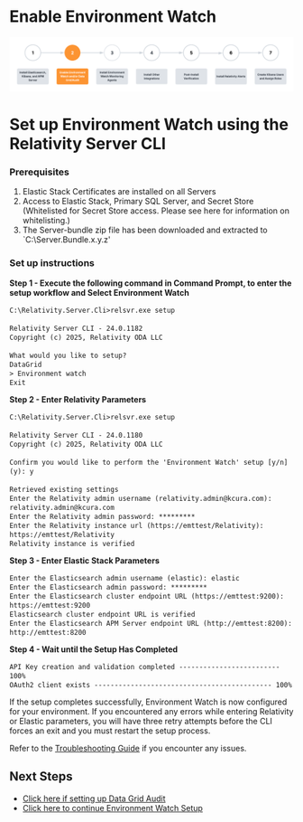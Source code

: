 # Enable Environment Watch

![Setup Stage](../resources/enable_environmentwatch.png)

# Set up Environment Watch using the Relativity Server CLI


### Prerequisites

1. Elastic Stack Certificates are installed on all Servers
2. Access to Elastic Stack, Primary SQL Server, and Secret Store (Whitelisted for     Secret Store access. Please see here for information on whitelisting.)
3. The Server-bundle zip file has been downloaded and extracted to `C:\Server.Bundle.x.y.z'

### Set up instructions

**Step 1 - Execute the following command in Command Prompt, to enter the setup workflow and Select Environment Watch**
```
C:\Relativity.Server.Cli>relsvr.exe setup

Relativity Server CLI - 24.0.1182
Copyright (c) 2025, Relativity ODA LLC

What would you like to setup?
DataGrid
> Environment watch
Exit
```

**Step 2 - Enter Relativity Parameters**
```
C:\Relativity.Server.Cli>relsvr.exe setup

Relativity Server CLI - 24.0.1180
Copyright (c) 2025, Relativity ODA LLC

Confirm you would like to perform the 'Environment Watch' setup [y/n] (y): y

Retrieved existing settings
Enter the Relativity admin username (relativity.admin@kcura.com): relativity.admin@kcura.com
Enter the Relativity admin password: *********
Enter the Relativity instance url (https://emttest/Relativity): https://emttest/Relativity
Relativity instance is verified
```

**Step 3 - Enter Elastic Stack Parameters**
```
Enter the Elasticsearch admin username (elastic): elastic
Enter the Elasticsearch admin password: *********
Enter the Elasticsearch cluster endpoint URL (https://emttest:9200): https://emttest:9200
Elasticsearch cluster endpoint URL is verified
Enter the Elasticsearch APM Server endpoint URL (http://emttest:8200): http://emttest:8200
```

**Step 4 - Wait until the Setup Has Completed**
```
API Key creation and validation completed ------------------------- 100%
OAuth2 client exists -------------------------------------------- 100%
```

If the setup completes successfully, Environment Watch is now configured for your environment. If you encountered any errors while entering Relativity or Elastic parameters, you will have three retry attempts before the CLI forces an exit and you must restart the setup process.

Refer to the [Troubleshooting Guide](troubleshooting/relativity-server-cli.md) if you encounter any issues.

## Next Steps

* [Click here if setting up Data Grid Audit](datagrid_audit_setup.md)
* [Click here to continue Environment Watch Setup](install_environment_watch_monitoring_agents.md)




